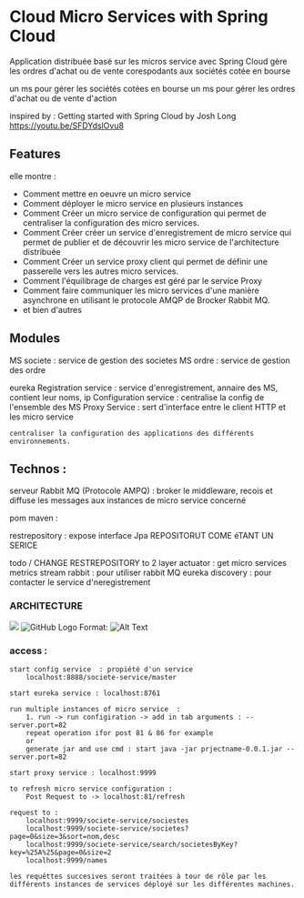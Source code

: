 # Cloud Micro Services with Spring Cloud

Application distribuée basé sur les micros service avec Spring Cloud
gère les ordres d'achat ou de vente corespodants aux sociétés cotée en bourse

un ms pour gérer les sociétés cotées en bourse
un ms pour gérer les ordres d'achat ou de vente d'action

inspired by : 
Getting started with Spring Cloud by Josh Long
https://youtu.be/SFDYdslOvu8

## Features

elle montre : 
- Comment mettre en oeuvre un micro service
- Comment déployer le micro service en plusieurs instances
- Comment Créer un micro service de configuration qui permet de centraliser la configuration des micro services.
- Comment Créer créer un service d'enregistrement de micro service qui permet de publier et de découvrir les micro service de l'architecture distribuée
- Comment Créer un service proxy client qui permet de définir une passerelle vers les autres micro services.
- Comment l'équilibrage de charges est géré par le service Proxy
- Comment faire communiquer les micro services d'une manière asynchrone en utilisant le protocole AMQP de Brocker Rabbit MQ.
- et bien d'autres


## Modules

MS societe					:  service de gestion des societes 
MS ordre					: service de gestion des ordre

eureka Registration service	: service d'enregistrement, annaire des MS, contient leur noms, ip 
Configuration service		: centralise la config de l'ensemble des MS
Proxy Service  				: sert d'interface entre le client HTTP et les micro service

 	centraliser la configuration des applications des différents environnements.

## Technos :

serveur Rabbit MQ (Protocole AMPQ) : broker le middleware, recois et diffuse les messages aux instances de micro service concerné

pom maven :

restrepository : expose interface Jpa REPOSITORUT COME éTANT  UN SERICE

todo / CHANGE RESTREPOSITORY to 2 layer 
actuator : 	get micro services metrics
stream rabbit : pour utiliser rabbit MQ
eureka discovery : pour contacter le service d'neregistrement 

### ARCHITECTURE 

![](https://github.com/images/logo.png)
![GitHub Logo](https://github.com/images/logo.png)
Format: ![Alt Text](url)

### access :
 
	start config service  : propiété d'un service 
		localhost:8888/societe-service/master

	start eureka service : localhost:8761
	
	run multiple instances of micro service  :  
		1. run -> run configiration -> add in tab arguments : --server.port=82 
		repeat operation ifor post 81 & 86 for example
		or
		generate jar and use cmd : start java -jar prjectname-0.0.1.jar --server.port=82 
		
	start proxy service : localhost:9999
	 
	to refresh micro service configuration : 
		Post Request to -> localhost:81/refresh
		
	request to : 
		localhost:9999/societe-service/sociestes
		localhost:9999/societe-service/societes?page=0&size=3&sort=nom,desc
		localhost:9999/societe-service/search/societesByKey?key=%25A%25&page=0&size=2
		localhost:9999/names
		
	les requêttes succesives seront traitées à tour de rôle par les différents instances de services déployé sur les différentes machines.


	
